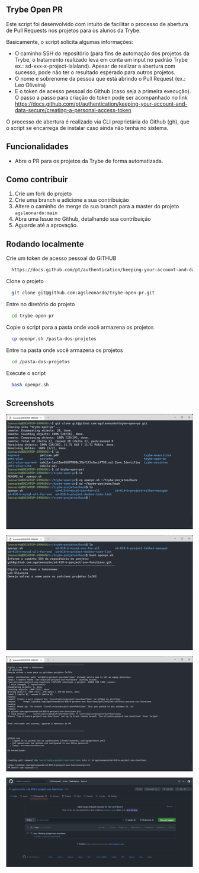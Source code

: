 ## Trybe Open PR
Este script foi desenvolvido com intuito de facilitar o processo de abertura de Pull Requests nos projetos para os alunos da Trybe.

Basicamente, o script solicita algumas informações:
- O caminho SSH do repositório (para fins de automação dos projetos da Trybe, o tratamento realizado leva em conta um input no padrão Trybe ex.: sd-xxx-x-project-lalaland). Apesar de realizar a abertura com sucesso, pode não ter o resultado esperado para outros projetos.
- O nome e sobrenome da pessoa que está abrindo o Pull Request (ex.: Leo Oliveira)
- E o token de acesso pessoal do Github (caso seja a primeira execução). O passo a passo para criação do token pode ser acompanhado no link  https://docs.github.com/pt/authentication/keeping-your-account-and-data-secure/creating-a-personal-access-token

O processo de abertura é realizado via CLI proprietária do Github (gh), que o script se encarrega de instalar caso ainda não tenha no sistema.
## Funcionalidades

- Abre o PR para os projetos da Trybe de forma automatizada.

## Como contribuir
  1. Crie um fork do projeto
  2. Crie uma branch e adicione a sua contribuição
  3. Altere o caminho de merge da sua branch para a master do projeto `agsleonardo:main`
  4. Abra uma Issue no Github, detalhando sua contribuição 
  5. Aguarde até a aprovação.

## Rodando localmente

Crie um token de acesso pessoal do GITHUB

```bash
  https://docs.github.com/pt/authentication/keeping-your-account-and-data-secure/creating-a-personal-access-token
```
Clone o projeto

```bash
  git clone git@github.com:agsleonardo/trybe-open-pr.git
```

Entre no diretório do projeto

```bash
  cd trybe-open-pr
```

Copie o script para a pasta onde você armazena os projetos

```bash
  cp openpr.sh /pasta-dos-projetos
```
Entre na pasta onde você armazena os projetos

```bash
  cd /pasta-dos-projetos
```
Execute o script

```bash
  bash openpr.sh
```

## Screenshots

![1](assets/screenshots/1.png)

![2](assets/screenshots/2.png)

![3](assets/screenshots/3.png)

![4](assets/screenshots/4.png)



